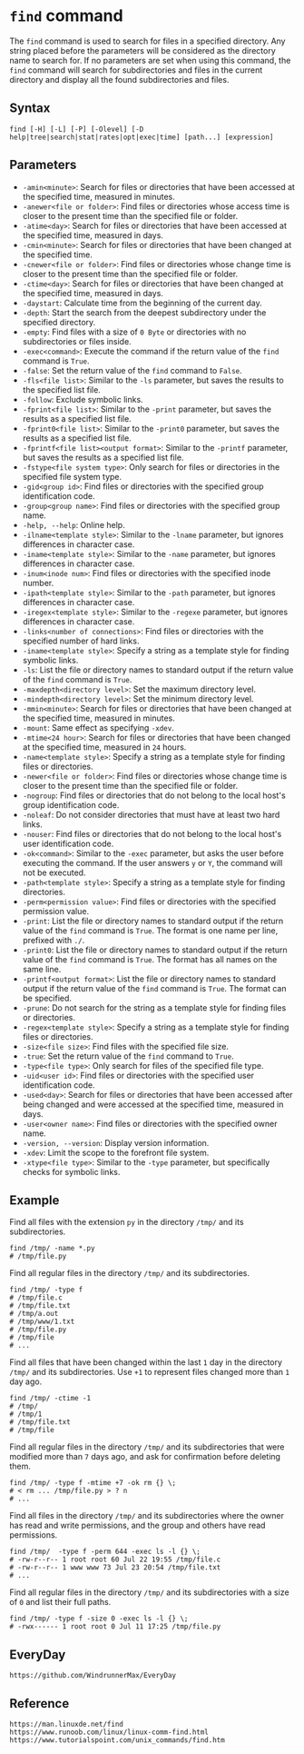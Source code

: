# `find` command
The `find` command is used to search for files in a specified directory. Any string placed before the parameters will be considered as the directory name to search for. If no parameters are set when using this command, the `find` command will search for subdirectories and files in the current directory and display all the found subdirectories and files.

## Syntax

```shell
find [-H] [-L] [-P] [-Olevel] [-D help|tree|search|stat|rates|opt|exec|time] [path...] [expression]
```


## Parameters
* `-amin<minute>`: Search for files or directories that have been accessed at the specified time, measured in minutes.
* `-anewer<file or folder>`: Find files or directories whose access time is closer to the present time than the specified file or folder.
* `-atime<day>`: Search for files or directories that have been accessed at the specified time, measured in days.
* `-cmin<minute>`: Search for files or directories that have been changed at the specified time.
* `-cnewer<file or folder>`: Find files or directories whose change time is closer to the present time than the specified file or folder.
* `-ctime<day>`: Search for files or directories that have been changed at the specified time, measured in days.
* `-daystart`: Calculate time from the beginning of the current day.
* `-depth`: Start the search from the deepest subdirectory under the specified directory.
* `-empty`: Find files with a size of `0 Byte` or directories with no subdirectories or files inside.
* `-exec<command>`: Execute the command if the return value of the `find` command is `True`.
* `-false`: Set the return value of the `find` command to `False`.
* `-fls<file list>`: Similar to the `-ls` parameter, but saves the results to the specified list file.
* `-follow`: Exclude symbolic links.
* `-fprint<file list>`: Similar to the `-print` parameter, but saves the results as a specified list file.
* `-fprint0<file list>`: Similar to the `-print0` parameter, but saves the results as a specified list file.
* `-fprintf<file list><output format>`: Similar to the `-printf` parameter, but saves the results as a specified list file.
* `-fstype<file system type>`: Only search for files or directories in the specified file system type.
* `-gid<group id>`: Find files or directories with the specified group identification code.
* `-group<group name>`: Find files or directories with the specified group name.
* `-help, --help`: Online help.
* `-ilname<template style>`: Similar to the `-lname` parameter, but ignores differences in character case.
* `-iname<template style>`: Similar to the `-name` parameter, but ignores differences in character case.
* `-inum<inode num>`: Find files or directories with the specified inode number.
* `-ipath<template style>`: Similar to the `-path` parameter, but ignores differences in character case.
* `-iregex<template style>`: Similar to the `-regexe` parameter, but ignores differences in character case.
* `-links<number of connections>`: Find files or directories with the specified number of hard links.
* `-iname<template style>`: Specify a string as a template style for finding symbolic links.
* `-ls`: List the file or directory names to standard output if the return value of the `find` command is `True`.
* `-maxdepth<directory level>`: Set the maximum directory level.
* `-mindepth<directory level>`: Set the minimum directory level.
* `-mmin<minute>`: Search for files or directories that have been changed at the specified time, measured in minutes.
* `-mount`: Same effect as specifying `-xdev`.
* `-mtime<24 hour>`: Search for files or directories that have been changed at the specified time, measured in `24` hours.
* `-name<template style>`: Specify a string as a template style for finding files or directories.
* `-newer<file or folder>`: Find files or directories whose change time is closer to the present time than the specified file or folder.
* `-nogroup`: Find files or directories that do not belong to the local host's group identification code.
* `-noleaf`: Do not consider directories that must have at least two hard links.
* `-nouser`: Find files or directories that do not belong to the local host's user identification code.
* `-ok<command>`: Similar to the `-exec` parameter, but asks the user before executing the command. If the user answers `y` or `Y`, the command will not be executed.
* `-path<template style>`: Specify a string as a template style for finding directories.
* `-perm<permission value>`: Find files or directories with the specified permission value.
* `-print`: List the file or directory names to standard output if the return value of the `find` command is `True`. The format is one name per line, prefixed with `./`.
* `-print0`: List the file or directory names to standard output if the return value of the `find` command is `True`. The format has all names on the same line.
* `-printf<output format>`: List the file or directory names to standard output if the return value of the `find` command is `True`. The format can be specified.
* `-prune`: Do not search for the string as a template style for finding files or directories.
* `-regex<template style>`: Specify a string as a template style for finding files or directories.
* `-size<file size>`: Find files with the specified file size.
* `-true`: Set the return value of the `find` command to `True`.
* `-type<file type>`: Only search for files of the specified file type.
* `-uid<user id>`: Find files or directories with the specified user identification code.
* `-used<day>`: Search for files or directories that have been accessed after being changed and were accessed at the specified time, measured in days.
* `-user<owner name>`: Find files or directories with the specified owner name.
* `-version, --version`: Display version information.
* `-xdev`: Limit the scope to the forefront file system.
* `-xtype<file type>`: Similar to the `-type` parameter, but specifically checks for symbolic links.

## Example

Find all files with the extension `py` in the directory `/tmp/` and its subdirectories.

```shell
find /tmp/ -name *.py
# /tmp/file.py
```

Find all regular files in the directory `/tmp/` and its subdirectories.

```shell
find /tmp/ -type f
# /tmp/file.c
# /tmp/file.txt
# /tmp/a.out
# /tmp/www/1.txt
# /tmp/file.py
# /tmp/file
# ...
```

Find all files that have been changed within the last `1` day in the directory `/tmp/` and its subdirectories. Use `+1` to represent files changed more than `1` day ago.

```shell
find /tmp/ -ctime -1
# /tmp/
# /tmp/1
# /tmp/file.txt
# /tmp/file
```

Find all regular files in the directory `/tmp/` and its subdirectories that were modified more than `7` days ago, and ask for confirmation before deleting them.

```shell
find /tmp/ -type f -mtime +7 -ok rm {} \;
# < rm ... /tmp/file.py > ? n
# ...
```

Find all files in the directory `/tmp/` and its subdirectories where the owner has read and write permissions, and the group and others have read permissions.

```shell
find /tmp/  -type f -perm 644 -exec ls -l {} \;
# -rw-r--r-- 1 root root 60 Jul 22 19:55 /tmp/file.c
# -rw-r--r-- 1 www www 73 Jul 23 20:54 /tmp/file.txt
# ...
```

Find all regular files in the directory `/tmp/` and its subdirectories with a size of `0` and list their full paths.

```shell
find /tmp/ -type f -size 0 -exec ls -l {} \;
# -rwx------ 1 root root 0 Jul 11 17:25 /tmp/file.py
```



## EveryDay

```
https://github.com/WindrunnerMax/EveryDay
```

## Reference

```
https://man.linuxde.net/find
https://www.runoob.com/linux/linux-comm-find.html
https://www.tutorialspoint.com/unix_commands/find.htm
```